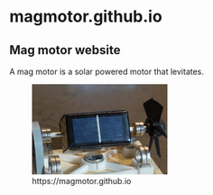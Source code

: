 # magmotor.github.io
<h2>Mag motor website</h2>
A mag motor is a solar powered motor that levitates.
<figure>
<img src=https://raw.githubusercontent.com/magmotor/magmotor.github.io/master/mainsolar.JPG>
  <figcaption>https://magmotor.github.io</figcaption>
  </figure>
